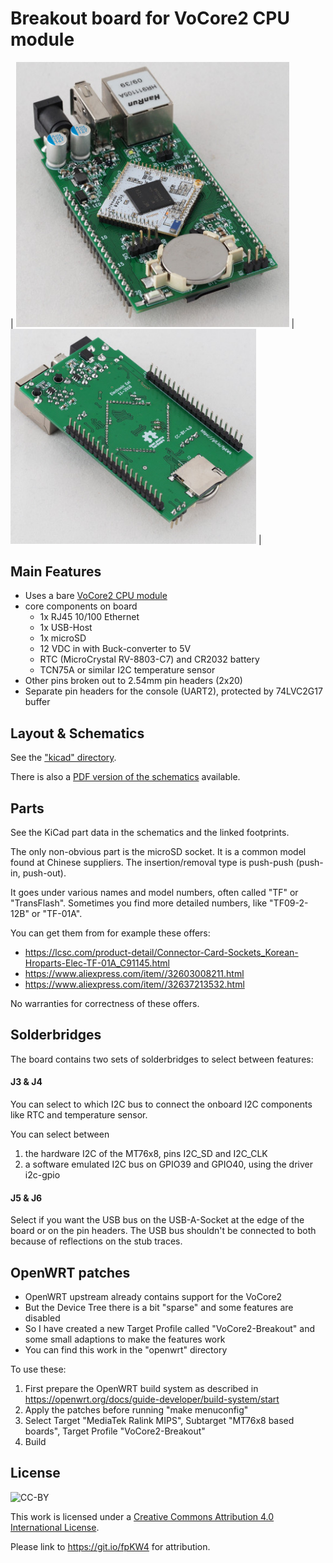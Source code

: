 Breakout board for VoCore2 CPU module
=====================================

| <img src="https://github.com/electroniceel/vocore2-breakout/raw/master/photos/top-lowres.jpg" width=437 alt="Top side"> | <img src="https://github.com/electroniceel/vocore2-breakout/raw/master/photos/bottom-lowres.jpg" width=393 alt="Bottom side"> |

Main Features
-------------

- Uses a bare [VoCore2 CPU module](https://vocore.io/v2.html)
- core components on board
  - 1x RJ45 10/100 Ethernet
  - 1x USB-Host
  - 1x microSD
  - 12 VDC in with Buck-converter to 5V
  - RTC (MicroCrystal RV-8803-C7) and CR2032 battery
  - TCN75A or similar I2C temperature sensor
- Other pins broken out to 2.54mm pin headers (2x20)
- Separate pin headers for the console (UART2), protected by 74LVC2G17 buffer

Layout & Schematics
-------------------

See the ["kicad" directory](https://github.com/electroniceel/vocore2-breakout/tree/master/kicad).

There is also a [PDF version of the schematics](https://github.com/electroniceel/vocore2-breakout/raw/master/schmatics.pdf) available.

Parts
-----

See the KiCad part data in the schematics and the linked footprints.

The only non-obvious part is the microSD socket. It is a common model found at Chinese suppliers.
The insertion/removal type is push-push (push-in, push-out).

It goes under various names and model numbers, often called "TF" or "TransFlash". Sometimes you
find more detailed numbers, like "TF09-2-12B" or "TF-01A".

You can get them from for example these offers:
- https://lcsc.com/product-detail/Connector-Card-Sockets_Korean-Hroparts-Elec-TF-01A_C91145.html
- https://www.aliexpress.com/item//32603008211.html
- https://www.aliexpress.com/item//32637213532.html

No warranties for correctness of these offers.


Solderbridges
-------------

The board contains two sets of solderbridges to select between features:

#### J3 & J4

You can select to which I2C bus to connect the onboard I2C components like RTC and temperature sensor.

You can select between 
1. the hardware I2C of the MT76x8, pins I2C_SD and I2C_CLK
2. a software emulated I2C bus on GPIO39 and GPIO40, using the driver i2c-gpio

#### J5 & J6

Select if you want the USB bus on the USB-A-Socket at the edge of the board or on the pin headers.
The USB bus shouldn't be connected to both because of reflections on the stub traces.

OpenWRT patches
---------------

- OpenWRT upstream already contains support for the VoCore2
- But the Device Tree there is a bit "sparse" and some features are disabled
- So I have created a new Target Profile called "VoCore2-Breakout" and some small adaptions to make the features work
- You can find this work in the "openwrt" directory

To use these:
1. First prepare the OpenWRT build system as described in https://openwrt.org/docs/guide-developer/build-system/start
2. Apply the patches before running "make menuconfig"
3. Select Target "MediaTek Ralink MIPS", Subtarget "MT76x8 based boards", Target Profile "VoCore2-Breakout"
4. Build

License
-------
![CC-BY](https://licensebuttons.net/l/by/4.0/88x31.png)

This work is licensed under a [Creative Commons Attribution 4.0 International License](https://creativecommons.org/licenses/by/4.0/).

Please link to https://git.io/fpKW4 for attribution.
